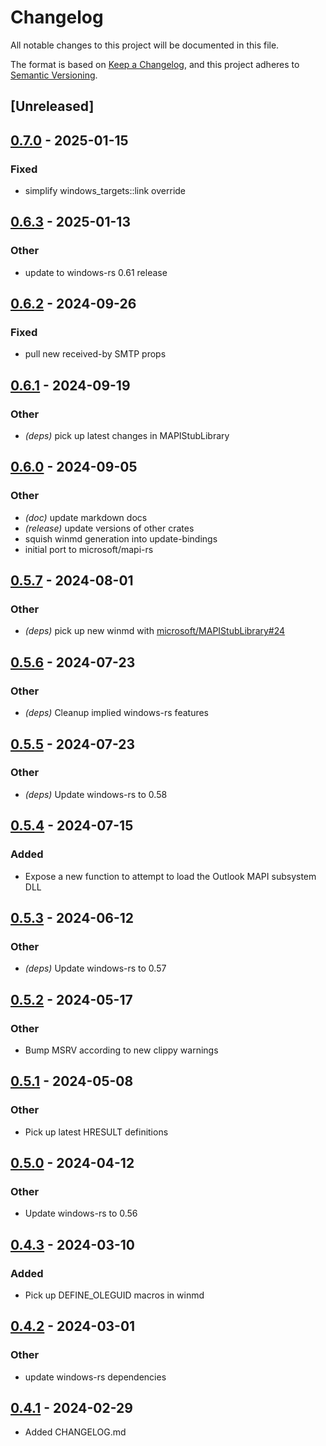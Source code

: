 # Changelog
All notable changes to this project will be documented in this file.

The format is based on [Keep a Changelog](https://keepachangelog.com/en/1.0.0/),
and this project adheres to [Semantic Versioning](https://semver.org/spec/v2.0.0.html).

## [Unreleased]

## [0.7.0](https://github.com/microsoft/mapi-rs/compare/outlook-mapi-sys-v0.6.3...outlook-mapi-sys-v0.7.0) - 2025-01-15

### Fixed

- simplify windows_targets::link override

## [0.6.3](https://github.com/microsoft/mapi-rs/compare/outlook-mapi-sys-v0.6.2...outlook-mapi-sys-v0.6.3) - 2025-01-13

### Other
- update to windows-rs 0.61 release

## [0.6.2](https://github.com/microsoft/mapi-rs/compare/outlook-mapi-sys-v0.6.1...outlook-mapi-sys-v0.6.2) - 2024-09-26

### Fixed
- pull new received-by SMTP props

## [0.6.1](https://github.com/microsoft/mapi-rs/compare/outlook-mapi-sys-v0.6.0...outlook-mapi-sys-v0.6.1) - 2024-09-19

### Other
- *(deps)* pick up latest changes in MAPIStubLibrary

## [0.6.0](https://github.com/microsoft/mapi-rs/compare/outlook-mapi-sys-v0.5.7...outlook-mapi-sys-v0.6.0) - 2024-09-05

### Other
- *(doc)* update markdown docs
- *(release)* update versions of other crates
- squish winmd generation into update-bindings
- initial port to microsoft/mapi-rs

## [0.5.7](https://github.com/wravery/mapi-rs/compare/outlook-mapi-sys-v0.5.6...outlook-mapi-sys-v0.5.7) - 2024-08-01

### Other
- *(deps)* pick up new winmd with [microsoft/MAPIStubLibrary#24](https://github.com/microsoft/MAPIStubLibrary/pull/24)

## [0.5.6](https://github.com/wravery/mapi-rs/compare/outlook-mapi-sys-v0.5.5...outlook-mapi-sys-v0.5.6) - 2024-07-23

### Other
- *(deps)* Cleanup implied windows-rs features

## [0.5.5](https://github.com/wravery/mapi-rs/compare/outlook-mapi-sys-v0.5.4...outlook-mapi-sys-v0.5.5) - 2024-07-23

### Other
- *(deps)* Update windows-rs to 0.58

## [0.5.4](https://github.com/wravery/mapi-rs/compare/outlook-mapi-sys-v0.5.3...outlook-mapi-sys-v0.5.4) - 2024-07-15

### Added
- Expose a new function to attempt to load the Outlook MAPI subsystem DLL

## [0.5.3](https://github.com/wravery/mapi-rs/compare/outlook-mapi-sys-v0.5.2...outlook-mapi-sys-v0.5.3) - 2024-06-12

### Other
- *(deps)* Update windows-rs to 0.57

## [0.5.2](https://github.com/wravery/mapi-rs/compare/outlook-mapi-sys-v0.5.1...outlook-mapi-sys-v0.5.2) - 2024-05-17

### Other
- Bump MSRV according to new clippy warnings

## [0.5.1](https://github.com/wravery/mapi-rs/compare/outlook-mapi-sys-v0.5.0...outlook-mapi-sys-v0.5.1) - 2024-05-08

### Other
- Pick up latest HRESULT definitions

## [0.5.0](https://github.com/wravery/mapi-rs/compare/outlook-mapi-sys-v0.4.3...outlook-mapi-sys-v0.5.0) - 2024-04-12

### Other
- Update windows-rs to 0.56

## [0.4.3](https://github.com/wravery/mapi-rs/compare/outlook-mapi-sys-v0.4.2...outlook-mapi-sys-v0.4.3) - 2024-03-10

### Added
- Pick up DEFINE_OLEGUID macros in winmd

## [0.4.2](https://github.com/wravery/mapi-rs/compare/outlook-mapi-sys-v0.4.1...outlook-mapi-sys-v0.4.2) - 2024-03-01

### Other
- update windows-rs dependencies

## [0.4.1](https://github.com/wravery/mapi-rs/compare/outlook-mapi-sys-v0.4.0...outlook-mapi-sys-v0.4.1) - 2024-02-29
- Added CHANGELOG.md

